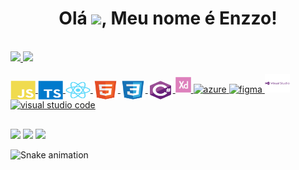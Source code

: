 <h1 align="center">Olá <img src="https://raw.githubusercontent.com/kaueMarques/kaueMarques/master/hi.gif" width="30px">, Meu nome é Enzzo!</h1><br/>

<div>
  <a href="https://github.com/enzzo-dev" >
  <img height="180em" src="https://github-readme-stats.vercel.app/api?username=enzzo-dev&show_icons=true&theme=dracula&include_all_commits=true&count_private=true"/>
  <img height="180em" src="https://github-readme-stats.vercel.app/api/top-langs/?username=enzzo-dev&layout=compact&langs_count=16&theme=dracula"/>
</div>

<div style="display: inline_block"><br> 
  
  <img align="center" alt="Enzzo-Js" height="30" width="40" src="https://raw.githubusercontent.com/devicons/devicon/master/icons/javascript/javascript-plain.svg">
  <img align="center" alt="Enzzo-Ts" height="30" width="40" src="https://raw.githubusercontent.com/devicons/devicon/master/icons/typescript/typescript-plain.svg">
  <img align="center" alt="Enzzo-React" height="30" width="40" src="https://raw.githubusercontent.com/devicons/devicon/master/icons/react/react-original.svg">
  <img align="center" alt="Enzzo-HTML" height="30" width="40" src="https://raw.githubusercontent.com/devicons/devicon/master/icons/html5/html5-original.svg">
  <img align="center" alt="Enzzo-CSS" height="30" width="40" src="https://raw.githubusercontent.com/devicons/devicon/master/icons/css3/css3-original.svg">
  <img align="center" alt="Enzzo-Csharp" height="30" width="40" src="https://raw.githubusercontent.com/devicons/devicon/master/icons/csharp/csharp-original.svg">
    <img src="https://github.com/devicons/devicon/blob/master/icons/xd/xd-plain.svg" alt="xd" width="25" height="25"/>
  <img src="https://user-images.githubusercontent.com/50583973/111923548-8f529b00-8a7e-11eb-98b0-e8557c62ea05.png" alt="azure" width="75" height="25"/>
  <img src="https://user-images.githubusercontent.com/50583973/111923608-bf9a3980-8a7e-11eb-9550-8c8ba5457d66.png" alt="figma" width="60" height="25"/>
  <img src="https://github.com/devicons/devicon/blob/master/icons/visualstudio/visualstudio-plain-wordmark.svg" alt="visual studio" width="40" height="30"/>
  <img src="https://user-images.githubusercontent.com/50583973/111923726-44855300-8a7f-11eb-9702-1190c153f4f0.png" alt="visual studio code" width="25" height="25"/>
  
</div>

  ##
  
<div>
  
  <a href="https://www.instagram.com/enzzo__lima" target="_blank"><img src="https://img.shields.io/badge/-Instagram-%23E4405F?style=for-the-badge&logo=instagram&logoColor=white" target="_blank"></a>
  <a href = "mailto:enzzolimaalves2004@gmail.com"><img src="https://img.shields.io/badge/-Gmail-%23333?style=for-the-badge&logo=gmail&logoColor=white" target="_blank"></a>
  <a href="https://www.linkedin.com/in/enzzo-lima-alves-0241a41b3/" target="_blank"><img src="https://img.shields.io/badge/-LinkedIn-%230077B5?style=for-the-badge&logo=linkedin&logoColor=white" target="_blank"></a>
 
 ![Snake animation](https://github.com/enzzo-dev/enzzo-dev/blob/output/github-contribution-grid-snake.svg)
 
</div>
